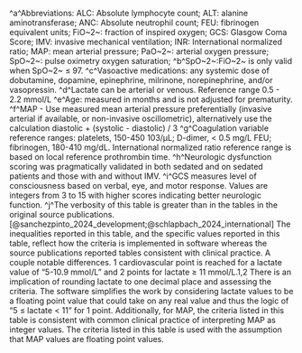 ^a^Abbreviations: ALC: Absolute lymphocyte count; ALT: alanine aminotransferase; ANC: Absolute neutrophil count; FEU: fibrinogen equivalent units; FiO~2~: fraction of inspired oxygen; GCS: Glasgow Coma Score; IMV: invasive mechanical ventilation; INR: International normalized ratio; MAP: mean arterial pressure; PaO~2~: arterial oxygen pressure; SpO~2~: pulse oximetry oxygen saturation;
^b^SpO~2~:FiO~2~ is only valid when SpO~2~ &leq; 97.
^c^Vasoactive medications: any systemic dose of dobutamine, dopamine, epinephrine, milrinone, norepinephrine, and/or vasopressin.
^d^Lactate can be arterial or venous. Reference range 0.5 - 2.2 mmol/L
^e^Age: measured in months and is not adjusted for prematurity.
^f^MAP - Use measured mean arterial pressure preferentially (invasive arterial if available, or non-invasive oscillometric), alternatively use the calculation diastolic + (systolic - diastolic) / 3
^g^Coagulation variable reference ranges: platelets, 150-450 103/μL; D-dimer, < 0.5 mg/L FEU; fibrinogen, 180-410 mg/dL. International normalized ratio reference range is based on local reference prothrombin time.
^h^Neurologic dysfunction scoring was pragmatically validated in both sedated and on sedated patients and those with and without IMV.
^i^GCS measures level of consciousness based on verbal, eye, and motor response. Values are integers from 3 to 15 with higher scores indicating better neurologic function.
^j^The verbosity of this table is greater than in the tables in the original source publications.[@sanchezpinto_2024_development;@schlapbach_2024_international] The inequalities reported in this table, and the specific values reported in this table, reflect how the criteria is implemented in software whereas the source publications reported tables consistent with clinical practice.  A couple notable differences.  1 cardiovascular point is reached for a lactate value of “5-10.9 mmol/L” and 2 points for lactate ≥ 11 mmol/L.1,2  There is an implication of rounding lactate to one decimal place and assessing the criteria.  The software simplifies the work by considering lactate values to be a floating point value that could take on any real value and thus the logic of “5 ≤ lactate < 11” for 1 point.  Additionally, for MAP, the criteria listed in this table is consistent with common clinical practice of interpreting MAP as integer values.  The criteria listed in this table is used with the assumption that MAP values are floating point values.
